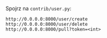 Spojrz na `contrib/user.py`:

```
http://0.0.0.0:8000/user/create
http://0.0.0.0:8000/user/delete
http://0.0.0.0:8000/pull?token=<int>
```
